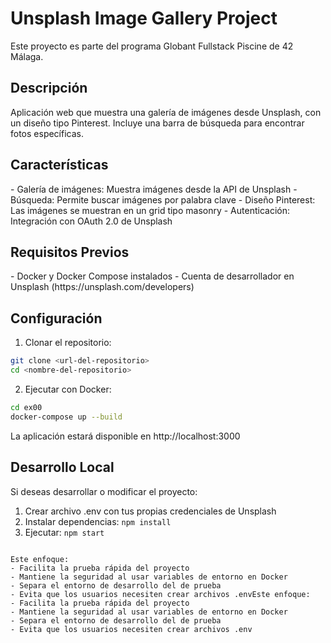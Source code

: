 <h1>Unsplash Image Gallery Project</h1>
Este proyecto es parte del programa Globant Fullstack Piscine de 42 Málaga.

<h2>Descripción</h2>
Aplicación web que muestra una galería de imágenes desde Unsplash, con un diseño tipo Pinterest. Incluye una barra de búsqueda para encontrar fotos específicas.

<h2>Características</h2>
- Galería de imágenes: Muestra imágenes desde la API de Unsplash
- Búsqueda: Permite buscar imágenes por palabra clave
- Diseño Pinterest: Las imágenes se muestran en un grid tipo masonry
- Autenticación: Integración con OAuth 2.0 de Unsplash

<h2>Requisitos Previos</h2>
- Docker y Docker Compose instalados
- Cuenta de desarrollador en Unsplash (https://unsplash.com/developers)

<h2>Configuración</h2>

1. Clonar el repositorio:
```bash
git clone <url-del-repositorio>
cd <nombre-del-repositorio>
```

2. Ejecutar con Docker:
```bash
cd ex00
docker-compose up --build
```

La aplicación estará disponible en http://localhost:3000

<h2>Desarrollo Local</h2>
Si deseas desarrollar o modificar el proyecto:

1. Crear archivo .env con tus propias credenciales de Unsplash
2. Instalar dependencias: `npm install`
3. Ejecutar: `npm start`
```

Este enfoque:
- Facilita la prueba rápida del proyecto
- Mantiene la seguridad al usar variables de entorno en Docker
- Separa el entorno de desarrollo del de prueba
- Evita que los usuarios necesiten crear archivos .envEste enfoque:
- Facilita la prueba rápida del proyecto
- Mantiene la seguridad al usar variables de entorno en Docker
- Separa el entorno de desarrollo del de prueba
- Evita que los usuarios necesiten crear archivos .env